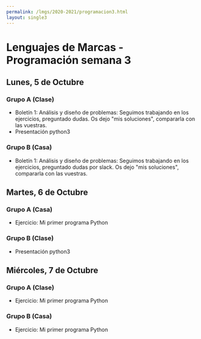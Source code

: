 ```yaml
---
permalink: /lmgs/2020-2021/programacion3.html
layout: single3
---
```


# Lenguajes de Marcas - Programación semana 3

## Lunes, 5 de Octubre

### Grupo A **(Clase)**

* Boletín 1: Análisis y diseño de problemas: Seguimos trabajando en los ejercicios, preguntado dudas. Os dejo "mis soluciones", compararla con las vuestras.
* Presentación python3

### Grupo B (Casa)

* Boletín 1: Análisis y diseño de problemas: Seguimos trabajando en los ejercicios, preguntado dudas por slack. Os dejo "mis soluciones", compararla con las vuestras.

## Martes, 6 de Octubre

### Grupo A (Casa)

* Ejercicio: Mi primer programa Python

### Grupo B (Clase)

* Presentación python3

## Miércoles, 7 de Octubre

### Grupo A (Clase)

* Ejercicio: Mi primer programa Python

### Grupo B (Casa)

* Ejercicio: Mi primer programa Python
